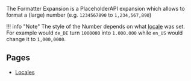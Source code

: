 The Formatter Expansion is a PlaceholderAPI expansion which allows to format a (large) number (e.g. `1234567890` to `1,234,567,890`)

!!! info "Note"
    The style of the Number depends on what [locale](locales) was set.  
    For example would `de_DE` turn `1000000` into `1.000.000` while `en_US` would change it to `1,000,0000`.

## Pages
- [Locales](locales)
